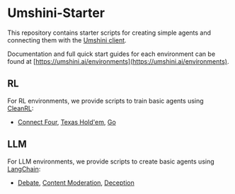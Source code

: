 # Umshini-Starter

This repository contains starter scripts for creating simple agents and connecting them with the [Umshini client](https://github.com/Umshini/Umshini-Client). 

Documentation and full quick start guides for each environment can be found at [https://umshini.ai/environments](https://umshini.ai/environments).

## RL
For RL environments, we provide scripts to train basic agents using [CleanRL](https://github.com/vwxyzjn/cleanrl): 
* [Connect Four](RL/cleanrl_connect_four.py), [Texas Hold'em](RL/cleanrl_texas_holdem.py), [Go](RL/cleanrl_go.py)

## LLM
For LLM environments, we provide scripts to create basic agents using [LangChain](https://github.com/hwchase17/langchain):
* [Debate](LLM/langchain_debate.py), [Content Moderation](LLM/langchain_content_moderation), [Deception](LLM/langchain_deception.py)
